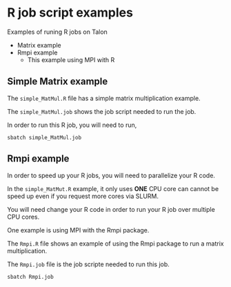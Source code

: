 # R job script examples

Examples of runing R jobs on Talon

* Matrix example
* Rmpi example
	- This example using MPI with R

## Simple Matrix example

The `simple_MatMul.R` file has a simple matrix multiplication example.

The `simple_MatMul.job` shows the job script needed to run the job.

In order to run this R job, you will need to run,

```
sbatch simple_MatMul.job
```

## Rmpi example

In order to speed up your R jobs, you will need to parallelize your R code. 

In the `simple_MatMut.R` example, it only uses **ONE** CPU core can cannot be speed up even if you request more cores via SLURM.

You will need change your R code in order to run your R job over multiple CPU cores.

One example is using MPI with the Rmpi package. 

The `Rmpi.R` file shows an example of using the Rmpi package to run a matrix multiplication.

The `Rmpi.job` file is the job scripte needed to run this job.

```
sbatch Rmpi.job
```


